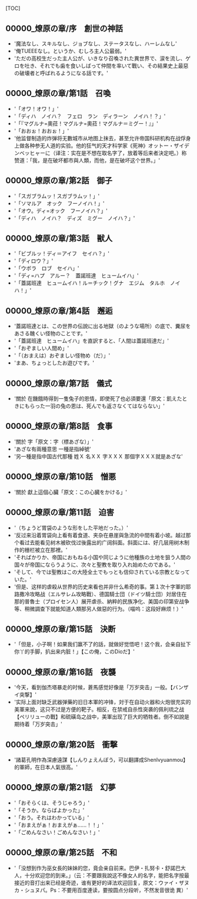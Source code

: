 # 

[TOC]

## 00000_燎原の章/序　創世の神話

- '魔法なし、スキルなし、ジョブなし、ステータスなし、ハーレムなし'
- '俺TUEEEなし。というか、むしろ主人公最弱。'
- 'ただの高校生だった主人公が、いきなり召喚された異世界で、涙を流し、ゲロを吐き、それでも歯を食いしばって仲間を率いて戰い、その結果史上最惡の破壊者と呼ばれるようになる話です。'


## 00000_燎原の章/第1話　召喚

- '「オワ！オワ！」'
- '「ディハ　ノイハ？　フェロ　ラン　ディラーン　ノイハ！？」'
- '「『マグルナ=奧菈！マグルナ=奧菈！マグルナ＝ミグー！』」'
- '「おおぉ！おおぉ！」'
- '他监督制造的炸弹将无數城市从地图上抹去，甚至允许帝国科研机构在战俘身上做各种参无人道的实验。他的狂气的天才科学家《死神》オットー・ザイデンベッヒャーに（译注：实在是不想在取名字了，放着等后来者決定吧。）称赞道：「我，是在破坏都市與人類，而他，是在破坏这个世界。」'


## 00000_燎原の章/第2話　御子

- '「スガブラムッ！スガブラムッ！」'
- '「ソマルア　オック　フーノイハ！」'
- '「オウ。ディ=オック　フーノイハ？」'
- '「ディハ　ノイハ？　ディズ　ミグー　ノイハ？」'


## 00000_燎原の章/第3話　獣人

- '「ビブルッ！ディ＝アイフ　セイハ？」'
- '「ディロウ？」'
- '「ウボラ　ロブ　セイハ」'
- '「ディ=ハプ　アルー？　蓋諾班達　ヒュームイハ」'
- '「蓋諾班達　ヒュームイハ！ル＝チック！グナ　エジム　タルホ　ノイハ！」'


## 00000_燎原の章/第4話　邂逅

- '蓋諾班達とは、この世界の伝說に出る地獄（のような場所）の底で、糞尿をあさる醜くい怪物のことです。'
- '「蓋諾班達　ヒュームイハ」を直訳すると、「人間は蓋諾班達だ」'
- '「おぞましい人間め」'
- '「（おまえは）おぞましい怪物め（だ）」'
- 'まあ、ちょっとしたお遊びです。'


## 00000_燎原の章/第7話　儀式

- '關於 在饑餓時得到一隻兔子的恩情，即使死了也必須要還「原文：飢えたときにもらった一羽の兔の恩は、死んでも返さなくてはならない」'


## 00000_燎原の章/第8話　食事

- '關於 字「原文：字（標あざな）」'
- 'あざな有兩種意思 一種是指綽號'
- '另一種是指中国古代那種 姓Ｘ 名ＸＸ 字ＸＸＸ 那個字ＸＸＸ就是あざな'


## 00000_燎原の章/第10話　憎悪

- '關於 獻上這個心臟「原文：この心臓をかける」'


## 00000_燎原の章/第11話　迫害

- '（ちょうど胃袋のような形をした平地だった。）'
- '反过来沿着胃袋向上看有着食道、夹杂在悬崖與急流的中間有着小坡。越过那个看过去能看见树木被砍伐过後露出的广阔斜面。斜面には、好几层用树木制作的栅栏被立在那裡。'
- 'そればかりか、帝国におもねる小国や同じように他種族の土地を狙う人間の国々が帝国にならうように、次々と聖教を取り入れ始めたのである。'
- 'そして、今では聖教はこの大陸全土でもっとも信仰されている宗教となっていた。'
- '但是、这样的虐殺从世界的历史来看也并非什么希奇的事。第１次十字軍的耶路撒冷攻略战（エルサレム攻略戰）、德国騎士団（ドイツ騎士団）対居住在那的普魯士（プロイセン人）展开虐杀、納粹的民族净化、美国の印第安战争等、稍微調查下就能知道人類那另人做惡的行为。（喵呜：这段好麻烦！）'


## 00000_燎原の章/第15話　決断

- '「但是，小子啊！如果我们赢不了的話，就做好觉悟吧！这个我，会亲自扯下你丫的手脚，扒出来内脏！」【この俺，このDioだ】'


## 00000_燎原の章/第16話　夜襲

- '今天，看到伽杰塔暴走的时候，蒼馬感觉好像是「万岁突击」一般。【バンザイ突撃】'
- '实际上面対缺乏武器弹藥的旧日本軍的冲锋，対于在自动火器和火炮很充实的美軍来說，这只不过是方便的靶子。相反，在禁戒自杀性突袭的佩利琉之战【ペリリューの戰】和硫磺岛之战中，美軍出现了巨大的牺牲者。倒不如說是期待着「万岁突击」'


## 00000_燎原の章/第20話　衝撃

- '諸葛孔明作為深慮遠謀【しんりょえんぼう，可以翻譯成Shenlvyuanmou】的軍師，在日本人氣很高。'


## 00000_燎原の章/第21話　幻夢

- '「おそらくは、そうじゃろう」'
- '「そうか。ならばよかった」'
- '「おう。それはわかっている」'
- '「おまえがぁ！おまえがぁ……！！」'
- '「ごめんなさい！ごめんなさい！」'


## 00000_燎原の章/第25話　不和

- '「没想到作为巫女長的妹妹的您，竟会亲自前来。巴伊・扎努卡・舒諾巴大人，十分欢迎您的到来。」（云：不要跟我說这不像女人的名字，能把名字按最接近的音打出来已经是奇迹，谁有更好的译法欢迎回复，原文：ウァイ・ザヌカ・シュヌパ。Ps：不要用百度連读，要按圆点分段听，不然发音很诡 異）'
